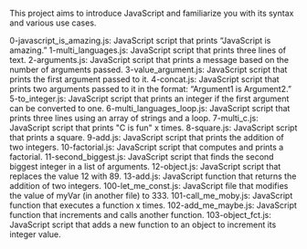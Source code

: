 This project aims to introduce JavaScript and familiarize you with its syntax and various use cases.

0-javascript_is_amazing.js: JavaScript script that prints “JavaScript is amazing.”
1-multi_languages.js: JavaScript script that prints three lines of text.
2-arguments.js: JavaScript script that prints a message based on the number of arguments passed.
3-value_argument.js: JavaScript script that prints the first argument passed to it.
4-concat.js: JavaScript script that prints two arguments passed to it in the format: “Argument1 is Argument2.”
5-to_integer.js: JavaScript script that prints an integer if the first argument can be converted to one.
6-multi_languages_loop.js: JavaScript script that prints three lines using an array of strings and a loop.
7-multi_c.js: JavaScript script that prints "C is fun" x times.
8-square.js: JavaScript script that prints a square.
9-add.js: JavaScript script that prints the addition of two integers.
10-factorial.js: JavaScript script that computes and prints a factorial.
11-second_biggest.js: JavaScript script that finds the second biggest integer in a list of arguments.
12-object.js: JavaScript script that replaces the value 12 with 89.
13-add.js: JavaScript function that returns the addition of two integers.
100-let_me_const.js: JavaScript file that modifies the value of myVar (in another file) to 333.
101-call_me_moby.js: JavaScript function that executes a function x times.
102-add_me_maybe.js: JavaScript function that increments and calls another function.
103-object_fct.js: JavaScript script that adds a new function to an object to increment its integer value.
